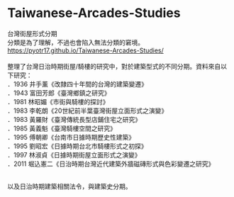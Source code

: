 # Taiwanese-Arcades-Studies
台灣街屋形式分期</br>
分類是為了理解，不過也會陷入無法分類的窘境。</br>
https://pyotr17.github.io/Taiwanese-Arcades-Studies/
</br></br>
整理了台灣日治時期街屋/騎樓的研究中，對於建築型式的不同分期。資料來自以下研究： </br>
．1936 井手薰《改隸四十年間的台灣的建築變遷》 </br>
．1943 富田芳郎《臺灣鄉鎮之研究》 </br>
．1981 林昭媚《市街與騎樓的探討》 </br>
．1983 李乾朗《20世紀前半葉臺灣街屋立面形式之演變》 </br>
．1983 黃羅財《臺灣傳統長型店鋪住宅之研究》 </br>
．1985 黃義魁《臺灣騎樓空間之研究》 </br>
．1995 傅朝卿《台南市日據時期歷史性建築》 </br>
．1995 劉昭宏《日據時期台北市騎樓形式之初探》 </br>
．1997 林淑貞《日據時期街屋立面形式之演變》 </br>
．2011 堀込憲二《日治時期台灣近代建築外牆磁磚形式與色彩變遷之研究》 </br></br>

以及日治時期建築相關法令，與建築史分期。
